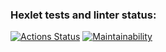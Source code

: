 ### Hexlet tests and linter status:
[![Actions Status](https://github.com/ilyaRozhkov/backend-project-4/actions/workflows/hexlet-check.yml/badge.svg)](https://github.com/ilyaRozhkov/backend-project-4/actions)
[![Maintainability](https://qlty.sh/badges/1d8d983b-4233-4ff7-a22c-7adc74696e31/maintainability.svg)](https://qlty.sh/gh/ilyaRozhkov/projects/backend-project-4)
